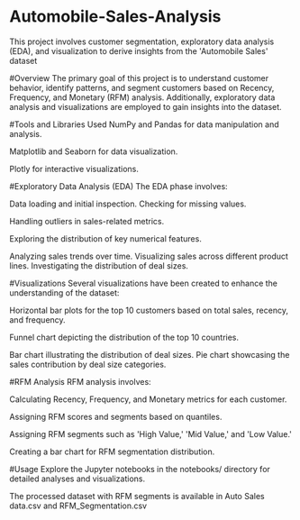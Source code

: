 # Automobile-Sales-Analysis

This project involves customer segmentation, exploratory data analysis (EDA), and visualization to derive insights from the 'Automobile Sales' dataset

#Overview
The primary goal of this project is to understand customer behavior, identify patterns, and segment customers based on Recency, Frequency, and Monetary (RFM) analysis. Additionally, exploratory data analysis and visualizations are employed to gain insights into the dataset.

#Tools and Libraries Used
NumPy and Pandas for data manipulation and analysis. 

Matplotlib and Seaborn for data visualization. 

Plotly for interactive visualizations.

#Exploratory Data Analysis (EDA)
The EDA phase involves:

Data loading and initial inspection. Checking for missing values. 

Handling outliers in sales-related metrics. 

Exploring the distribution of key numerical features. 

Analyzing sales trends over time. Visualizing sales across different product lines. Investigating the distribution of deal sizes.

#Visualizations
Several visualizations have been created to enhance the understanding of the dataset:

Horizontal bar plots for the top 10 customers based on total sales, recency, and frequency. 

Funnel chart depicting the distribution of the top 10 countries. 

Bar chart illustrating the distribution of deal sizes. Pie chart showcasing the sales contribution by deal size categories.

#RFM Analysis
RFM analysis involves:

Calculating Recency, Frequency, and Monetary metrics for each customer. 

Assigning RFM scores and segments based on quantiles. 

Assigning RFM segments such as 'High Value,' 'Mid Value,' and 'Low Value.' 

Creating a bar chart for RFM segmentation distribution.

#Usage
Explore the Jupyter notebooks in the notebooks/ directory for detailed analyses and visualizations. 

The processed dataset with RFM segments is available in Auto Sales data.csv and RFM_Segmentation.csv
